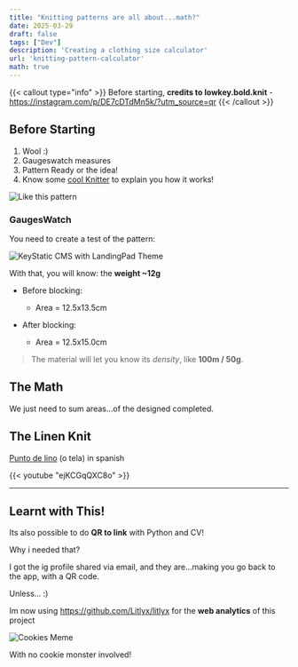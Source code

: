```yaml
---
title: "Knitting patterns are all about...math?"
date: 2025-03-29
draft: false
tags: ["Dev"]
description: 'Creating a clothing size calculator'
url: 'knitting-pattern-calculator'
math: true
---
```


{{< callout type="info" >}}
Before starting, **credits to lowkey.bold.knit** - https://instagram.com/p/DE7cDTdMn5k/?utm_source=qr
{{< /callout >}}


## Before Starting

1. Wool :)
2. Gaugeswatch measures
3. Pattern Ready or the idea!
4. Know some [cool Knitter](https://cozyknittingclub.com/) to explain you how it works!


![Like this pattern](/blog_img/apps/knitting/pattern.png)


### GaugesWatch

You need to create a test of the pattern:

![KeyStatic CMS with LandingPad Theme](/blog_img/apps/knitting/gaugeswatch.jpeg)

With that, you will know: the **weight ~12g**

* Before blocking:
    * Area = 12.5x13.5cm

* After blocking:
    * Area = 12.5x15.0cm

> The material will let you know its *density*, like **100m / 50g**.

## The Math

We just need to sum areas...of the designed completed.

## The Linen Knit

[Punto de lino](https://www.youtube.com/watch?v=ejKCGqQXC8o) (o tela) in spanish

<!--
https://www.youtube.com/watch?v=ejKCGqQXC8o
-->

{{< youtube "ejKCGqQXC8o" >}}


---

## Learnt with This!

Its also possible to do **QR to link** with Python and CV!

Why i needed that?

I got the ig profile shared via email, and they are...making you go back to the app, with a QR code.

Unless... :)

Im now using https://github.com/Litlyx/litlyx for the **web analytics** of this project

![Cookies Meme](/blog_img/web/COOKIES.jpg)

With no cookie monster involved!